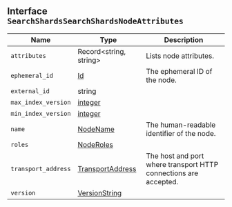 ## Interface `SearchShardsSearchShardsNodeAttributes`

| Name | Type | Description |
| - | - | - |
| `attributes` | Record<string, string> | Lists node attributes. |
| `ephemeral_id` | [Id](./Id.md) | The ephemeral ID of the node. |
| `external_id` | string | &nbsp; |
| `max_index_version` | [integer](./integer.md) | &nbsp; |
| `min_index_version` | [integer](./integer.md) | &nbsp; |
| `name` | [NodeName](./NodeName.md) | The human-readable identifier of the node. |
| `roles` | [NodeRoles](./NodeRoles.md) | &nbsp; |
| `transport_address` | [TransportAddress](./TransportAddress.md) | The host and port where transport HTTP connections are accepted. |
| `version` | [VersionString](./VersionString.md) | &nbsp; |
